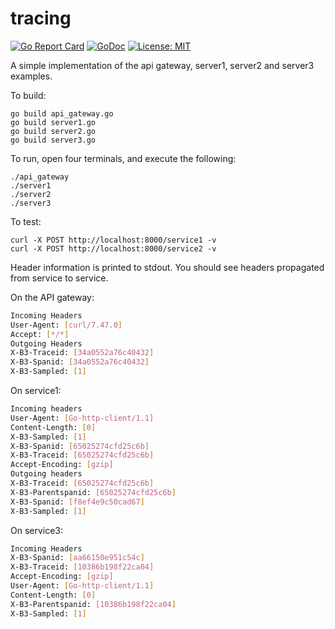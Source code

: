 # tracing

[![Go Report Card](https://goreportcard.com/badge/github.com/gin-contrib/opengintracing)](https://goreportcard.com/report/github.com/gin-contrib/opengintracing)
[![GoDoc](https://godoc.org/github.com/gin-contrib/opengintracing?status.png)](https://godoc.org/github.com/gin-contrib/opengintracing)
[![License: MIT](https://img.shields.io/badge/License-MIT-yellow.svg)](https://opensource.org/licenses/MIT)

A simple implementation of the api gateway, server1, server2 and server3 examples.

To build:

```shell
go build api_gateway.go
go build server1.go
go build server2.go
go build server3.go
```

To run, open four terminals, and execute the following:

```shell
./api_gateway
./server1
./server2
./server3
```

To test:

```shell
curl -X POST http://localhost:8000/service1 -v
curl -X POST http://localhost:8000/service2 -v
```

Header information is printed to stdout. You should see headers propagated from service to service.

On the API gateway:

```sh
Incoming Headers
User-Agent: [curl/7.47.0]
Accept: [*/*]
Outgoing Headers
X-B3-Traceid: [34a0552a76c40432]
X-B3-Spanid: [34a0552a76c40432]
X-B3-Sampled: [1]
```

On service1:

```sh
Incoming headers
User-Agent: [Go-http-client/1.1]
Content-Length: [0]
X-B3-Sampled: [1]
X-B3-Spanid: [65025274cfd25c6b]
X-B3-Traceid: [65025274cfd25c6b]
Accept-Encoding: [gzip]
Outgoing headers
X-B3-Traceid: [65025274cfd25c6b]
X-B3-Parentspanid: [65025274cfd25c6b]
X-B3-Spanid: [f8ef4e9c50cad67]
X-B3-Sampled: [1]
```

On service3:

```sh
Incoming Headers
X-B3-Spanid: [aa66150e951c54c]
X-B3-Traceid: [10386b198f22ca04]
Accept-Encoding: [gzip]
User-Agent: [Go-http-client/1.1]
Content-Length: [0]
X-B3-Parentspanid: [10386b198f22ca04]
X-B3-Sampled: [1]
```
